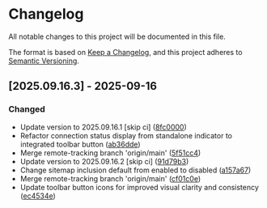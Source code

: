 # Changelog

All notable changes to this project will be documented in this file.

The format is based on [Keep a Changelog](https://keepachangelog.com/en/1.0.0/),
and this project adheres to [Semantic Versioning](https://semver.org/spec/v2.0.0.html).

## [2025.09.16.3] - 2025-09-16

### Changed

* Update version to 2025.09.16.1 [skip ci] ([8fc0000](https://github.com/N6REJ/bears_aichatbot/commit/8fc0000))
* Refactor connection status display from standalone indicator to integrated toolbar button ([ab36dde](https://github.com/N6REJ/bears_aichatbot/commit/ab36dde))
* Merge remote-tracking branch 'origin/main' ([5f51cc4](https://github.com/N6REJ/bears_aichatbot/commit/5f51cc4))
* Update version to 2025.09.16.2 [skip ci] ([91d79b3](https://github.com/N6REJ/bears_aichatbot/commit/91d79b3))
* Change sitemap inclusion default from enabled to disabled ([a157a67](https://github.com/N6REJ/bears_aichatbot/commit/a157a67))
* Merge remote-tracking branch 'origin/main' ([cf01c0e](https://github.com/N6REJ/bears_aichatbot/commit/cf01c0e))
* Update toolbar button icons for improved visual clarity and consistency ([ec4534e](https://github.com/N6REJ/bears_aichatbot/commit/ec4534e))

